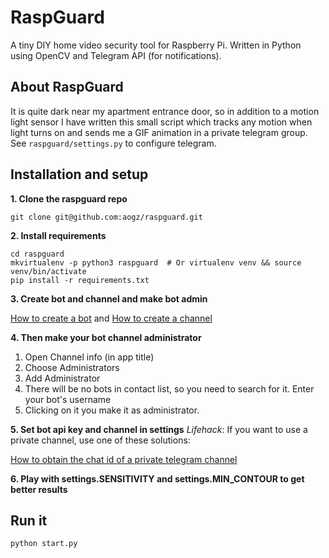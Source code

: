 # RaspGuard
A tiny DIY home video security tool for Raspberry Pi. Written in Python using OpenCV and Telegram API (for notifications). 

## About RaspGuard
It is quite dark near my apartment entrance door, so in addition to a motion light sensor I have written this small script which tracks 
any motion when light turns on and sends me a GIF animation in a private telegram group. See `raspguard/settings.py` to configure telegram.


## Installation and setup

**1. Clone the raspguard repo**
```
git clone git@github.com:aogz/raspguard.git
```

**2. Install requirements**
```
cd raspguard
mkvirtualenv -p python3 raspguard  # Or virtualenv venv && source venv/bin/activate
pip install -r requirements.txt
```

**3. Create bot and channel and make bot admin**

[How to create a bot](https://core.telegram.org/bots#3-how-do-i-create-a-bot) and [How to create a channel](https://telegram.org/faq_channels#q-what-39s-a-channel)

**4. Then make your bot channel administrator**
1. Open Channel info (in app title)
2. Choose Administrators
3. Add Administrator
4. There will be no bots in contact list, so you need to search for it. Enter your bot's username
5. Clicking on it you make it as administrator.

**5. Set bot api key and channel in settings**
_Lifehack_: If you want to use a private channel, use one of these solutions:

[How to obtain the chat id of a private telegram channel](https://stackoverflow.com/questions/33858927/how-to-obtain-the-chat-id-of-a-private-telegram-channel)

**6. Play with settings.SENSITIVITY and settings.MIN_CONTOUR to get better results**

## Run it
```
python start.py
```
